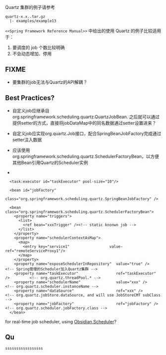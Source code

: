 Quartz 集群的例子请参考
```
quartz-x.x..tar.gz
  |- examples/example13
```

`<<Spring Framework Reference Manual>>` 中给出的使用 Quartz 的例子比较适用于：
1. 要调度的 job 个数比较明确
2. 不会动态增加、停用


## FIXME
* 要集群的job无法与Quartz的API解耦？

## Best Practices?
* 自定义job应继承自org.springframework.scheduling.quartz.QuartzJobBean.
  之后就可以通过提供setter的方式，直接将jobDataMap中的同名数据通过setter设置进来？
  
* 自定义job应实现org.quartz.Job接口，配合SpringBeanJobFactory完成通过setter注入数据

* 应该使用 org.springframework.scheduling.quartz.SchedulerFactoryBean，以方便其他Bean引用Quartz的Scheduler实例

* 

```
  <task:executor id="taskExecutor" pool-size="10"/>

  <bean id="jobFactory"
        class="org.springframework.scheduling.quartz.SpringBeanJobFactory" />

  <bean class="org.springframework.scheduling.quartz.SchedulerFactoryBean">
    <property name="triggers">
      <list>
        <ref bean="xxxTrigger" /><!-- static knonwn job -->
      </list>
    </property>
    <property name="schedulerContextAsMap">
      <map>
        <entry key="service1"                  value-ref="remoteServiceProxy1"/>
      </map>
    </property>
    <property name="exposeSchedulerInRepository"  value="true" />               <!-- Spring管理的Scheduler加入Quartz集群 -->
    <property name="taskExecutor"                 ref="taskExecutor" />         <!-- org.quartz.threadPool.* -->
    <property name="schedulerName"                value="xxx" />                <!-- org.quartz.scheduler.instanceName -->
    <property name="dataSource"                   ref="xxx" />                  <!-- org.quartz.jobStore.dataSource, and will use JobStoreCMT subClass -->
    <property name="jobFactory"                   ref="jobFactory" />           <!-- org.quartz.scheduler.jobFactory.class -->
  </bean>

``` 

for real-time job scheduler, using [Obsidian Scheduler](http://www.obsidianscheduler.com/blog/feature-comparison-of-java-schedulers/)?

## Qu

```sh
sssssssssssssssss
```